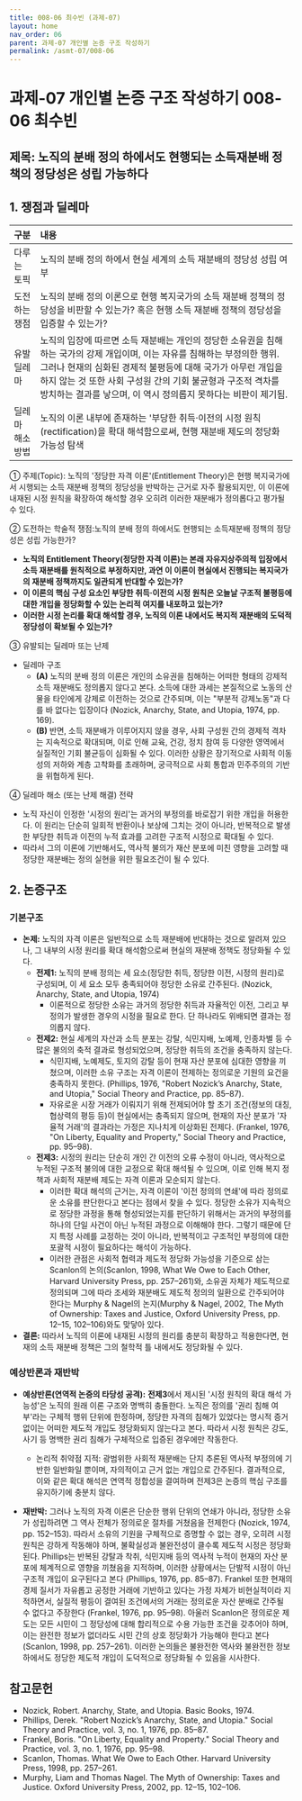 ```yaml
---
title: 008-06 최수빈 (과제-07)
layout: home
nav_order: 06
parent: 과제-07 개인별 논증 구조 작성하기
permalink: /asmt-07/008-06
---
```


# 과제-07 개인별 논증 구조 작성하기 008-06 최수빈

## 제목: 노직의 분배 정의 하에서도 현행되는 소득재분배 정책의 정당성은 성립 가능하다

## 1. 쟁점과 딜레마

| 구분 | 내용 |
|:---|:---|
| 다루는 토픽 | 노직의 분배 정의 하에서 현실 세계의 소득 재분배의 정당성 성립 여부 |
| 도전하는 쟁점 | 노직의 분배 정의 이론으로 현행 복지국가의 소득 재분배 정책의 정당성을 비판할 수 있는가? 혹은 현행 소득 재분배 정책의 정당성을 입증할 수 있는가? |
| 유발 딜레마 | 노직의 입장에 따르면 소득 재분배는 개인의 정당한 소유권을 침해하는 국가의 강제 개입이며, 이는 자유를 침해하는 부정의한 행위. 그러나 현재의 심화된 경제적 불평등에 대해 국가가 아무런 개입을 하지 않는 것 또한 사회 구성원 간의 기회 불균형과 구조적 격차를 방치하는 결과를 낳으며, 이 역시 정의롭지 못하다는 비판이 제기됨. |
| 딜레마 해소 방법 | 노직의 이론 내부에 존재하는 '부당한 취득·이전의 시정 원칙(rectification)을 확대 해석함으로써, 현행 재분배 제도의 정당화 가능성 탐색 |

① 주제(Topic): 노직의 '정당한 자격 이론'(Entitlement Theory)은 현행 복지국가에서 시행되는 소득 재분배 정책의 정당성을 반박하는 근거로 자주 활용되지만, 이 이론에 내재된 시정 원칙을 확장하여 해석할 경우 오히려 이러한 재분배가 정의롭다고 평가될 수 있다. 

② 도전하는 학술적 쟁점:노직의 분배 정의 하에서도 현행되는 소득재분배 정책의 정당성은 성립 가능한가? 

- **노직의 Entitlement Theory(정당한 자격 이론)는 본래 자유지상주의적 입장에서 소득 재분배를 원칙적으로 부정하지만, 과연 이 이론이 현실에서 진행되는 복지국가의 재분배 정책까지도 일관되게 반대할 수 있는가?**  
- **이 이론의 핵심 구성 요소인 부당한 취득·이전의 시정 원칙은 오늘날 구조적 불평등에 대한 개입을 정당화할 수 있는 논리적 여지를 내포하고 있는가?**  
- **이러한 시정 논리를 확대 해석할 경우, 노직의 이론 내에서도 복지적 재분배의 도덕적 정당성이 확보될 수 있는가?**

③ 유발되는 딜레마 또는 난제

- 딜레마 구조
  - **(A)** 노직의 분배 정의 이론은 개인의 소유권을 침해하는 어떠한 형태의 강제적 소득 재분배도 정의롭지 않다고 본다. 소득에 대한 과세는 본질적으로 노동의 산물을 타인에게 강제로 이전하는 것으로 간주되며, 이는 "부분적 강제노동"과 다를 바 없다는 입장이다 (Nozick, Anarchy, State, and Utopia, 1974, pp. 169).
  - **(B)** 반면, 소득 재분배가 이루어지지 않을 경우, 사회 구성원 간의 경제적 격차는 지속적으로 확대되며, 이로 인해 교육, 건강, 정치 참여 등 다양한 영역에서 실질적인 기회 불균등이 심화될 수 있다. 이러한 상황은 장기적으로 사회적 이동성의 저하와 계층 고착화를 초래하며, 궁극적으로 사회 통합과 민주주의의 기반을 위협하게 된다.

④ 딜레마 해소 (또는 난제 해결) 전략

- 노직 자신이 인정한 '시정의 원리'는 과거의 부정의를 바로잡기 위한 개입을 허용한다. 이 원리는 단순히 일회적 반환이나 보상에 그치는 것이 아니라, 반복적으로 발생한 부당한 취득과 이전의 누적 효과를 고려한 구조적 시정으로 확대될 수 있다.
- 따라서 그의 이론에 기반해서도, 역사적 불의가 재산 분포에 미친 영향을 고려할 때 정당한 재분배는 정의 실현을 위한 필요조건이 될 수 있다.

## 2. 논증구조

### 기본구조

- **논제:** 노직의 자격 이론은 일반적으로 소득 재분배에 반대하는 것으로 알려져 있으나, 그 내부의 시정 원리를 확대 해석함으로써 현실의 재분배 정책도 정당화될 수 있다.
  - **전제1:** 노직의 분배 정의는 세 요소(정당한 취득, 정당한 이전, 시정의 원리)로 구성되며, 이 세 요소 모두 충족되어야 정당한 소유로 간주된다. (Nozick, Anarchy, State, and Utopia, 1974)
    - 이론적으로 정당한 소유는 과거의 정당한 취득과 자율적인 이전, 그리고 부정의가 발생한 경우의 시정을 필요로 한다. 단 하나라도 위배되면 결과는 정의롭지 않다.
  - **전제2:** 현실 세계의 자산과 소득 분포는 강탈, 식민지배, 노예제, 인종차별 등 수많은 불의의 축적 결과로 형성되었으며, 정당한 취득의 조건을 충족하지 않는다. 
    - 식민지배, 노예제도, 토지의 강탈 등이 현재 자산 분포에 심대한 영향을 끼쳤으며, 이러한 소유 구조는 자격 이론이 전제하는 정의로운 기원의 요건을 충족하지 못한다. (Phillips, 1976, "Robert Nozick’s Anarchy, State, and Utopia," Social Theory and Practice, pp. 85–87). 
    - 자유로운 시장 거래가 이뤄지기 위해 전제되어야 할 초기 조건(정보의 대칭, 협상력의 평등 등)이 현실에서는 충족되지 않으며, 현재의 자산 분포가 '자율적 거래'의 결과라는 가정은 지나치게 이상화된 전제다. (Frankel, 1976, "On Liberty, Equality and Property," Social Theory and Practice, pp. 95–98).
  - **전제3:** 시정의 원리는 단순히 개인 간 이전의 오류 수정이 아니라, 역사적으로 누적된 구조적 불의에 대한 교정으로 확대 해석될 수 있으며, 이로 인해 복지 정책과 사회적 재분배 제도는 자격 이론과 모순되지 않는다. 
      - 이러한 확대 해석의 근거는, 자격 이론이 '이전 정의의 연쇄'에 따라 정의로운 소유를 판단한다고 본다는 점에서 찾을 수 있다. 정당한 소유가 지속적으로 정당한 과정을 통해 형성되었는지를 판단하기 위해서는 과거의 부정의를 하나의 단일 사건이 아닌 누적된 과정으로 이해해야 한다. 그렇기 때문에 단지 특정 사례를 교정하는 것이 아니라, 반복적이고 구조적인 부정의에 대한 포괄적 시정이 필요하다는 해석이 가능하다. 
      - 이러한 관점은 사회적 협력과 제도적 정당화 가능성을 기준으로 삼는 Scanlon의 논의(Scanlon, 1998, What We Owe to Each Other, Harvard University Press, pp. 257–261)와, 소유권 자체가 제도적으로 정의되며 그에 따라 조세와 재분배도 제도적 정의의 일환으로 간주되어야 한다는 Murphy & Nagel의 논지(Murphy & Nagel, 2002, The Myth of Ownership: Taxes and Justice, Oxford University Press, pp. 12–15, 102–106)와도 맞닿아 있다.
- **결론:** 따라서 노직의 이론에 내재된 시정의 원리를 충분히 확장하고 적용한다면, 현재의 소득 재분배 정책은 그의 철학적 틀 내에서도 정당화될 수 있다.

### 예상반론과 재반박

- **예상반론(연역적 논증의 타당성 공격):** **전제3**에서 제시된 '시정 원칙의 확대 해석 가능성'은 노직의 원래 이론 구조와 명백히 충돌한다. 노직은 정의를 '권리 침해 여부'라는 구체적 행위 단위에 한정하며, 정당한 자격의 침해가 있었다는 명시적 증거 없이는 어떠한 제도적 개입도 정당화되지 않는다고 본다. 따라서 시정 원칙은 강도, 사기 등 명백한 권리 침해가 구체적으로 입증된 경우에만 작동한다. 
  - 논리적 취약점 지적: 광범위한 사회적 재분배는 단지 추론된 역사적 부정의에 기반한 일반화일 뿐이며, 자의적이고 근거 없는 개입으로 간주된다. 결과적으로, 이와 같은 확대 해석은 연역적 정합성을 결여하며 전제3은 논증의 핵심 구조를 유지하기에 충분치 않다.

- **재반박:** 그러나 노직의 자격 이론은 단순한 행위 단위의 연쇄가 아니라, 정당한 소유가 성립하려면 그 역사 전체가 정의로운 절차를 거쳤음을 전제한다 (Nozick, 1974, pp. 152–153). 따라서 소유의 기원을 구체적으로 증명할 수 없는 경우, 오히려 시정 원칙은 강하게 작동해야 하며, 불확실성과 불완전성이 클수록 제도적 시정은 정당화된다. Phillips는 반복된 강탈과 착취, 식민지배 등의 역사적 누적이 현재의 자산 분포에 체계적으로 영향을 끼쳤음을 지적하며, 이러한 상황에서는 단발적 시정이 아닌 구조적 개입이 요구된다고 본다 (Phillips, 1976, pp. 85–87). Frankel 또한 현재의 경제 질서가 자유롭고 공정한 거래에 기반하고 있다는 가정 자체가 비현실적이라 지적하면서, 실질적 평등이 결여된 조건에서의 거래는 정의로운 자산 분배로 간주될 수 없다고 주장한다 (Frankel, 1976, pp. 95–98). 아울러 Scanlon은 정의로운 제도는 모든 시민이 그 정당성에 대해 합리적으로 수용 가능한 조건을 갖추어야 하며, 이는 완전한 정보가 없더라도 시민 간의 상호 정당화가 가능해야 한다고 본다 (Scanlon, 1998, pp. 257–261). 이러한 논의들은 불완전한 역사와 불완전한 정보 하에서도 정당한 제도적 개입이 도덕적으로 정당화될 수 있음을 시사한다.

## 참고문헌

- Nozick, Robert. Anarchy, State, and Utopia. Basic Books, 1974.
- Phillips, Derek. "Robert Nozick’s Anarchy, State, and Utopia." Social Theory and Practice, vol. 3, no. 1, 1976, pp. 85–87.
- Frankel, Boris. "On Liberty, Equality and Property." Social Theory and Practice, vol. 3, no. 1, 1976, pp. 95–98.
- Scanlon, Thomas. What We Owe to Each Other. Harvard University Press, 1998, pp. 257–261.
- Murphy, Liam and Thomas Nagel. The Myth of Ownership: Taxes and Justice. Oxford University Press, 2002, pp. 12–15, 102–106.